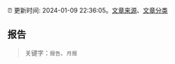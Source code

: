 :alarm_clock: 更新时间: 2024-01-09 22:36:05。[文章来源](/README.md)、[文章分类](/TAGS.md)

## 报告


> 关键字：`报告`、`月报`



